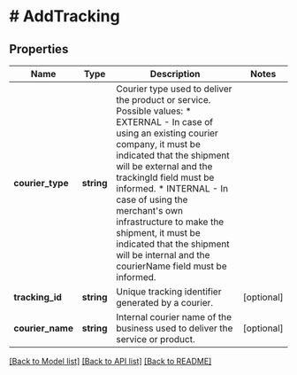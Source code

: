 # # AddTracking

## Properties

Name | Type | Description | Notes
------------ | ------------- | ------------- | -------------
**courier_type** | **string** | Courier type used to deliver the product or service.  Possible values: * EXTERNAL - In case of using an existing courier company, it must be indicated that the shipment will be external and the trackingId field must be informed. * INTERNAL - In case of using the merchant&#39;s own infrastructure to make the shipment, it must be indicated that the shipment will be internal and the courierName field must be informed. |
**tracking_id** | **string** | Unique tracking identifier generated by a courier. | [optional]
**courier_name** | **string** | Internal courier name of the business used to deliver the service or product. | [optional]

[[Back to Model list]](../../README.md#models) [[Back to API list]](../../README.md#endpoints) [[Back to README]](../../README.md)

